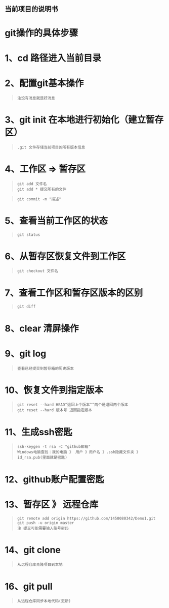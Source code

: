 ## 当前项目的说明书
# git操作的具体步骤
   # 1、cd 路径进入当前目录
   # 2、配置git基本操作
   >     注没有消息就是好消息
   # 3、git init 在本地进行初始化（建立暂存区）
   >     .git 文件存储当前项目的所有版本信息
   # 4、工作区 => 暂存区
   >     git add 文件名
   >     git add * 提交所有的文件

   >     git commit -m "描述"
   # 5、查看当前工作区的状态
   >     git status
   # 6、从暂存区恢复文件到工作区
   >     git checkout 文件名
   # 7、查看工作区和暂存区版本的区别
   >     git diff
   # 8、clear 清屏操作
   # 9、git log
   >     查看已经提交到暂存箱的历史版本
   # 10、恢复文件到指定版本
   >     git reset --hard HEAD^退回上个版本^^两个是退回两个版本
   >     git reset --hard 版本号 退回指定版本
   # 11、生成ssh密匙
   >     ssh-keygen -t rsa -C "github邮箱"
   >     Windows电脑查找：我的电脑 》 用户 》用户名 》.ssh隐藏文件夹 》id_rsa.pub(里面就是密匙)
   # 12、github账户配置密匙
   # 13、暂存区 》 远程仓库
   >     git remote add origin https://github.com/1450080342/Demo1.git
   >     git push -u origin master
   >     注 提交可能需要输入账号密码
   # 14、git clone
   >     从远程仓库克隆项目到本地
   # 16、git pull
   >     从远程仓库同步本地代码(更新)